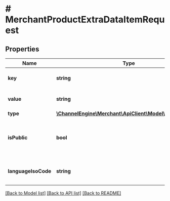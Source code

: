 # # MerchantProductExtraDataItemRequest

## Properties

Name | Type | Description | Notes
------------ | ------------- | ------------- | -------------
**key** | **string** | Name of the extra data field. |
**value** | **string** | Value of the extra data field. | [optional]
**type** | [**\ChannelEngine\Merchant\ApiClient\Model\ExtraDataType**](ExtraDataType.md) |  | [optional]
**isPublic** | **bool** | Add this field to the export of the product feed to the channel. | [optional]
**languageIsoCode** | **string** | The 2-letter ISO code of the extra data | [optional]

[[Back to Model list]](../../README.md#models) [[Back to API list]](../../README.md#endpoints) [[Back to README]](../../README.md)
